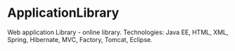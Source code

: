# ApplicationLibrary
Web application Library - online library. Technologies: Java EE, HTML, XML, Spring, Hibernate, MVC, Factory, Tomcat, Eclipse.
